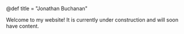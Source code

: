 @def title = "Jonathan Buchanan"

Welcome to my website! It is currently under construction and will soon have content.